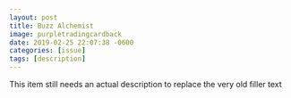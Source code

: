 ```yaml
---
layout: post
title: Buzz Alchemist
image: purpletradingcardback
date: 2019-02-25 22:07:38 -0600
categories: [issue]
tags: [description]
---
```


This item still needs an actual description to replace the very old filler text
